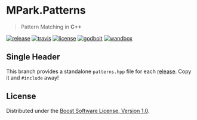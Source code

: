 # MPark.Patterns

> Pattern Matching in __C++__

[![release][badge.release]][release]
[![travis][badge.travis]][travis]
[![license][badge.license]][license]
[![godbolt][badge.godbolt]][godbolt]
[![wandbox][badge.wandbox]][wandbox]

[badge.release]: https://img.shields.io/github/release/mpark/variant.svg
[badge.travis]: https://travis-ci.org/mpark/patterns.svg?branch=master
[badge.license]: http://img.shields.io/badge/license-boost-blue.svg
[badge.godbolt]: https://img.shields.io/badge/try%20it-on%20godbolt-222266.svg
[badge.wandbox]: https://img.shields.io/badge/try%20it-on%20wandbox-5cb85c.svg

[release]: https://github.com/mpark/variant/releases/latest
[travis]: https://travis-ci.org/mpark/patterns
[license]: https://github.com/mpark/patterns/blob/master/LICENSE.md
[godbolt]: https://godbolt.org/g/xWYuHJ
[wandbox]: https://wandbox.org/permlink/jQatE1ZlMCIaSg0O

## Single Header

This branch provides a standalone `patterns.hpp` file for each
[release](https://github.com/mpark/patterns/releases).
Copy it and `#include` away!

## License

Distributed under the [Boost Software License, Version 1.0](LICENSE.md).
